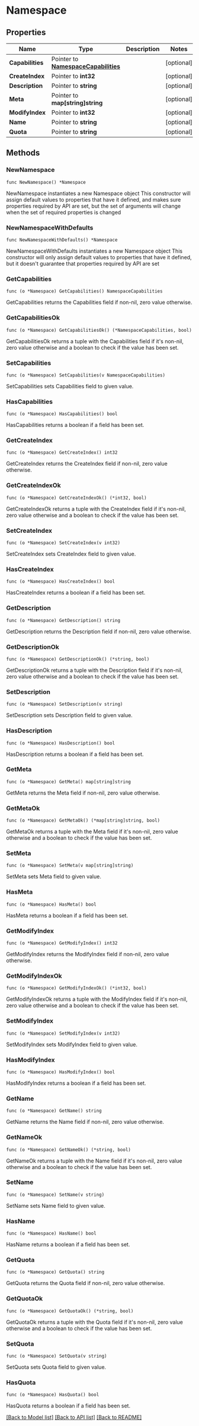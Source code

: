 # Namespace

## Properties

Name | Type | Description | Notes
------------ | ------------- | ------------- | -------------
**Capabilities** | Pointer to [**NamespaceCapabilities**](NamespaceCapabilities.md) |  | [optional] 
**CreateIndex** | Pointer to **int32** |  | [optional] 
**Description** | Pointer to **string** |  | [optional] 
**Meta** | Pointer to **map[string]string** |  | [optional] 
**ModifyIndex** | Pointer to **int32** |  | [optional] 
**Name** | Pointer to **string** |  | [optional] 
**Quota** | Pointer to **string** |  | [optional] 

## Methods

### NewNamespace

`func NewNamespace() *Namespace`

NewNamespace instantiates a new Namespace object
This constructor will assign default values to properties that have it defined,
and makes sure properties required by API are set, but the set of arguments
will change when the set of required properties is changed

### NewNamespaceWithDefaults

`func NewNamespaceWithDefaults() *Namespace`

NewNamespaceWithDefaults instantiates a new Namespace object
This constructor will only assign default values to properties that have it defined,
but it doesn't guarantee that properties required by API are set

### GetCapabilities

`func (o *Namespace) GetCapabilities() NamespaceCapabilities`

GetCapabilities returns the Capabilities field if non-nil, zero value otherwise.

### GetCapabilitiesOk

`func (o *Namespace) GetCapabilitiesOk() (*NamespaceCapabilities, bool)`

GetCapabilitiesOk returns a tuple with the Capabilities field if it's non-nil, zero value otherwise
and a boolean to check if the value has been set.

### SetCapabilities

`func (o *Namespace) SetCapabilities(v NamespaceCapabilities)`

SetCapabilities sets Capabilities field to given value.

### HasCapabilities

`func (o *Namespace) HasCapabilities() bool`

HasCapabilities returns a boolean if a field has been set.

### GetCreateIndex

`func (o *Namespace) GetCreateIndex() int32`

GetCreateIndex returns the CreateIndex field if non-nil, zero value otherwise.

### GetCreateIndexOk

`func (o *Namespace) GetCreateIndexOk() (*int32, bool)`

GetCreateIndexOk returns a tuple with the CreateIndex field if it's non-nil, zero value otherwise
and a boolean to check if the value has been set.

### SetCreateIndex

`func (o *Namespace) SetCreateIndex(v int32)`

SetCreateIndex sets CreateIndex field to given value.

### HasCreateIndex

`func (o *Namespace) HasCreateIndex() bool`

HasCreateIndex returns a boolean if a field has been set.

### GetDescription

`func (o *Namespace) GetDescription() string`

GetDescription returns the Description field if non-nil, zero value otherwise.

### GetDescriptionOk

`func (o *Namespace) GetDescriptionOk() (*string, bool)`

GetDescriptionOk returns a tuple with the Description field if it's non-nil, zero value otherwise
and a boolean to check if the value has been set.

### SetDescription

`func (o *Namespace) SetDescription(v string)`

SetDescription sets Description field to given value.

### HasDescription

`func (o *Namespace) HasDescription() bool`

HasDescription returns a boolean if a field has been set.

### GetMeta

`func (o *Namespace) GetMeta() map[string]string`

GetMeta returns the Meta field if non-nil, zero value otherwise.

### GetMetaOk

`func (o *Namespace) GetMetaOk() (*map[string]string, bool)`

GetMetaOk returns a tuple with the Meta field if it's non-nil, zero value otherwise
and a boolean to check if the value has been set.

### SetMeta

`func (o *Namespace) SetMeta(v map[string]string)`

SetMeta sets Meta field to given value.

### HasMeta

`func (o *Namespace) HasMeta() bool`

HasMeta returns a boolean if a field has been set.

### GetModifyIndex

`func (o *Namespace) GetModifyIndex() int32`

GetModifyIndex returns the ModifyIndex field if non-nil, zero value otherwise.

### GetModifyIndexOk

`func (o *Namespace) GetModifyIndexOk() (*int32, bool)`

GetModifyIndexOk returns a tuple with the ModifyIndex field if it's non-nil, zero value otherwise
and a boolean to check if the value has been set.

### SetModifyIndex

`func (o *Namespace) SetModifyIndex(v int32)`

SetModifyIndex sets ModifyIndex field to given value.

### HasModifyIndex

`func (o *Namespace) HasModifyIndex() bool`

HasModifyIndex returns a boolean if a field has been set.

### GetName

`func (o *Namespace) GetName() string`

GetName returns the Name field if non-nil, zero value otherwise.

### GetNameOk

`func (o *Namespace) GetNameOk() (*string, bool)`

GetNameOk returns a tuple with the Name field if it's non-nil, zero value otherwise
and a boolean to check if the value has been set.

### SetName

`func (o *Namespace) SetName(v string)`

SetName sets Name field to given value.

### HasName

`func (o *Namespace) HasName() bool`

HasName returns a boolean if a field has been set.

### GetQuota

`func (o *Namespace) GetQuota() string`

GetQuota returns the Quota field if non-nil, zero value otherwise.

### GetQuotaOk

`func (o *Namespace) GetQuotaOk() (*string, bool)`

GetQuotaOk returns a tuple with the Quota field if it's non-nil, zero value otherwise
and a boolean to check if the value has been set.

### SetQuota

`func (o *Namespace) SetQuota(v string)`

SetQuota sets Quota field to given value.

### HasQuota

`func (o *Namespace) HasQuota() bool`

HasQuota returns a boolean if a field has been set.


[[Back to Model list]](../README.md#documentation-for-models) [[Back to API list]](../README.md#documentation-for-api-endpoints) [[Back to README]](../README.md)


